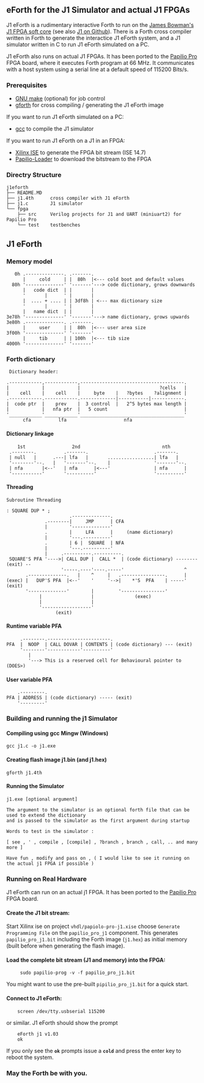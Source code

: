 eForth for the J1 Simulator and actual J1 FPGAs
-------------

J1 eForth is a rudimentary interactive Forth to run on the [James Bowman's J1 FPGA soft core][j1] 
(see also [J1 on Github][J1github]). There is a Forth cross compiler written in Forth to
generate the interactice J1 eForth system, and a J1 simulator written in C to run J1 eForth simulated
on a PC.

J1 eForth also runs on actual J1 FPGAs. It has been ported to the [Papilio Pro][pappro] FPGA board,
where it executes Forth program at 66 MHz. It communicates with a host system using a serial line at a 
default speed of 115200 Bits/s.

### Prerequisites

   - [GNU make][gmake] (optional) for job control
   - [gforth][gforth] for cross compiling / generating the J1 eForth image

If you want to run J1 eForth simulated on a PC:

   - [gcc][gcc] to compile the J1 simulator
   
If you want to run J1 eForth on a J1 in an FPGA:

   - [Xilinx ISE][xilinxise] to generate the FPGA bit stream (ISE 14.7)
   - [Papilio-Loader][paploader] to download the bitstream to the FPGA

### Directry Structure

    j1eforth
    ├── README.MD
    ├── j1.4th      cross compiler with J1 eForth
    ├── j1.c        J1 simulator
    └── fpga  
        ├── src     Verilog projects for J1 and UART (miniuart2) for Papilio Pro 
        └── test    testbenches

## J1 eForth

### Memory model


       0h .--------------. .-------.
          |     cold     | |  80h  |<--- cold boot and default values
      80h '--------------' '-------'---> code dictionary, grows downwards
          |   code dict  | |       |
          '       |      ' |       |
          |  .... + .... | | 3df8h | <--- max dictionary size
          '       |      ' |       | 
          |   name dict  | |       |
    3e78h '--------------' '-------'---> name dictionary, grows upwards
    3e80h .--------------. .-------.
          |     user     | |  80h  |<--- user area size
    3f00h '--------------' '-------'
          |     tib      | | 100h  |<--- tib size
    4000h '--------------' '-------'
    


### Forth dictionary

 

     Dictionary header:
     
    .------------,------------,--------------------------------------.
    |            |            |                             ?cells   |
    |    cell    |    cell    |     byte    |   ?bytes    ?alignment |
    .------------.------------.-------------|-----------|------------.
    |  code ptr  |    prev    |  3 control  |   2^5 bytes max length |
    |            |   nfa ptr  |   5 count                            |
    '____________'____________'______________________________________'
          cfa          lfa                     nfa


 
#### Dictionary linkage

        1st                 2nd                              nth
     .--------.          .-------.                        .-------.
     | null   |      .---| lfa   |       .................| lfa   |
     '--------'--.   |   '-------'--.    |                '-------'--.
     | nfa       |<--'   | nfa      |<---'                | nfa      |
     '-----------'       '----------'                     '----------'
   

#### Threading

    Subroutine Threading
    
    : SQUARE DUP * ;
                           .--------------.
                  .--------|     JMP      | CFA
                  |        '--------------'
                  .        |     LFA      |     (name dictionary)
                  |        '---.----------'
                  .        | 6 |  SQUARE  | NFA
                  |        '---.----------'
                  |     .----------.----------.
     SQUARE'S PFA '---->| CALL DUP |  CALL *  | (code dictionary) -------- (exit) --
                        '-----.----'----.-----'                      ^
           .--------------.   |    ^     |   .----------------.      |
    (exec) |   DUP'S PFA  |<--'    '     '-->|    *'S  PFA    | -----' (exit)
           '--------------'        |         '----------------'
                |                  |               (exec)
                |                  |
                '------------------'
                      (exit)

#### Runtime variable PFA
 
 
         .--------.-----------------------.
    PFA  |  NOOP  | CALL DOVAR | CONTENTS | (code dictionary) --- (exit)
         '--------'------------'----------'
            |
            '---> This is a reserved cell for Behavioural pointer to (DOES>)

#### User variable PFA
 
        .---------.
    PFA | ADDRESS | (code dictionary) ----- (exit)
        '---------'
### Building and running the j1 Simulator
#### Compiling using gcc Mingw (Windows)

    gcc j1.c -o j1.exe

#### Creating flash image j1.bin (and j1.hex)

    gforth j1.4th
#### Running the Simulator

    j1.exe [optional argument]
    
    The argument to the simulator is an optional forth file that can be used to extend the dictionary
    and is passed to the simulator as the first argument during startup
    
    Words to test in the simulator : 
    
    [ see , ' , compile , [compile] , ?branch , branch , call, .. and many more ]
    
    Have fun , modify and pass on , ( I would like to see it running on the actual j1 FPGA if possible )

### Running on Real Hardware

J1 eForth can run on an actual j1 FPGA. It has been ported to the [Papilio Pro][pappro] FPGA board.

#### Create the J1 bit stream:
   
Start Xilinx ise on project `vhdl/papiolo-pro-j1.xise`
choose `Generate Programming File` on the `papilio_pro_j1` component. This generates `papilio_pro_j1.bit`
including the Forth image (`j1.hex`) as initial memory (built before when generating the flash image).

#### Load the complete bit stream (J1 and memory) into the FPGA:
   
         sudo papilio-prog -v -f papilio_pro_j1.bit
 
   You might want to use the pre-built `pipilio_pro_j1.bit` for a quick start.

#### Connect to J1 eForth:
   
        screen /dev/tty.usbserial 115200

  or similar. J1 eForth should show the prompt
	  
	    eForth j1 v1.03
	    ok
	    
   If you only see the **`ok`** prompts issue a **`cold`** and press the enter key to reboot the system.


###  May the Forth be with you.

[pappro]: http://papilio.cc/index.php?n=Papilio.PapilioPro
[paploader]: http://papilio.cc/index.php?n=Papilio.PapilioLoaderV2

[j1]: http://www.excamera.com/sphinx/fpga-j1.html
[j1github]: https://github.com/jamesbowman/j1

[gmake]: https://www.gnu.org/software/make/
[gcc]: https://gcc.gnu.org/
[gforth]: https://www.gnu.org/software/gforth/

[xilinxise]: http://www.xilinx.com/products/design-tools/ise-design-suite/ise-webpack.html
